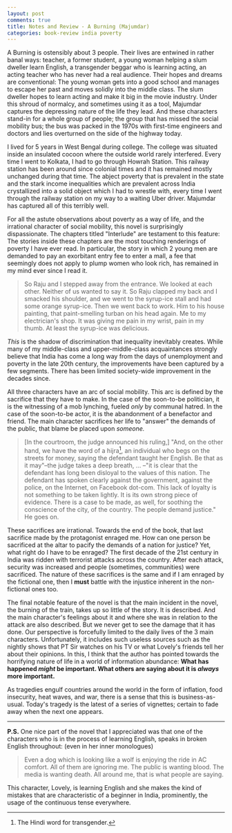 ```yaml
---
layout: post
comments: true
title: Notes and Review - A Burning (Majumdar)
categories: book-review india poverty
---
```


A Burning is ostensibly about 3 people. Their lives are entwined in rather banal ways: teacher, a
former student, a young woman helping a slum dweller learn English, a transgender beggar who is
learning acting, an acting teacher who has never had a real audience. Their hopes and dreams are
conventional: The young woman gets into a good school and manages to escape her past and moves
solidly into the middle class. The slum dweller hopes to learn acting and make it big in the movie
industry. Under this shroud of normalcy, and sometimes using it as a tool, Majumdar captures the
depressing nature of the life they lead. And these characters stand-in for a whole group of people;
the group that has missed the social mobility bus; the bus was packed in the 1970s with first-time
engineers and doctors and lies overturned on the side of the highway today.

<!--more-->

I lived for 5 years in West Bengal during college. The college was situated inside an insulated
cocoon where the outside world rarely interfered. Every time I went to Kolkata, I had to go through
Howrah Station. This railway station has been around since colonial times and it has remained mostly
unchanged during that time. The abject poverty that is prevalent in the state and the stark income
inequalities which are prevalent across India crystallized into a solid object which I had to
wrestle with, every time I went through the railway station on my way to a waiting Uber
driver. Majumdar has captured all of this terribly well.

For all the astute observations about poverty as a way of life, and the irrational character of
social mobility, this novel is surprisingly dispassionate. The chapters titled "Interlude" are
testament to this feature: The stories inside these chapters are the most touching renderings of
poverty I have ever read. In particular, the story in which 2 young men are demanded to pay an
exorbitant entry fee to enter a mall, a fee that seemingly does not apply to plump women who look
rich, has remained in my mind ever since I read it.

> So Raju and I stepped away from the entrance. We looked at each other. Neither of us wanted to say
> it. So Raju clapped my back and I smacked his shoulder, and we went to the syrup-ice stall and had
> some orange syrup-ice. Then we went back to work. Him to his house painting, that paint-smelling
> turban on his head again. Me to my electrician's shop. It was giving me pain in my wrist, pain in my
> thumb. At least the syrup-ice was delicious.

_This_ is the shadow of discrimination that inequality inevitably creates. While many of my
middle-class and upper-middle-class acquaintances strongly believe that India has come a long way
from the days of unemployment and poverty in the late 20th century, the improvements have been
captured by a few segments. There has been limited society-wide improvement in the decades since.

All three characters have an arc of social mobility. This arc is defined by the sacrifice that they
have to make. In the case of the soon-to-be politician, it is the witnessing of a mob lynching,
fueled _only_ by communal hatred. In the case of the soon-to-be actor, it is the abandonment of a
benefactor and friend. The main character sacrifices her life to "answer" the demands of the public,
that blame be placed upon _someone._

> [In the courtroom, the judge announced his ruling,] "And, on the other hand, we have the word of a
> hijra[^1], an individual who begs on the streets for money, saying the defendant taught her
> English. Be that as it may"&#x2013;the judge takes a deep breath, &#x2026; &#x2013;"it is clear that the defendant
> has long been disloyal to the values of this nation. The defendant has spoken clearly against the
> government, against the police, on the Internet, on Facebook dot-com. This lack of loyalty is not
> something to be taken lightly. It is its own strong piece of evidence. There is a case to be made,
> as well, for soothing the conscience of the city, of the country. The people demand justice." He
> goes on.

These sacrifices are irrational. Towards the end of the book, that last sacrifice made by the
protagonist enraged me. How can one person be sacrificed at the altar to pacify the demands of a
nation for justice? Yet, what right do I have to be enraged? The first decade of the 21st century in
India was ridden with terrorist attacks across the country. After each attack, security was
increased and people (sometimes, communities) were sacrificed. The nature of these sacrifices is the
same and if I am enraged by the fictional one, then I **must** battle with the injustice inherent in
the non-fictional ones too.

The final notable feature of the novel is that the main incident in the novel, the burning of the
train, takes up so little of the story. It is described. And the main character's feelings about it
and where she was in relation to the attack are also described. But we never get to see the damage
that it has done. Our perspective is forcefully limited to the daily lives of the 3 main
characters. Unfortunately, it includes such useless sources such as the nightly shows that PT Sir
watches on his TV or what Lovely's friends tell her about their opinions. In this, I think that the
author has pointed towards the horrifying nature of life in a world of information abundance: **What
has happened _might_ be important. What others are saying about it is _always_ more important.**

As tragedies engulf countries around the world in the form of inflation, food insecurity, heat
waves, and war, there is a sense that this is business-as-usual. Today's tragedy is the latest of a
series of vignettes; certain to fade away when the next one appears.

---

**P.S.** One nice part of the novel that I appreciated was that one of the characters who is in the
process of learning English, speaks in broken English throughout: (even in her inner monologues)

> Even a dog which is looking like a wolf is enjoying the ride in AC comfort. All of them are ignoring
> me. The public is wanting blood. The media is wanting death. All around me, that is what people are
> saying.

This character, Lovely, is learning English and she makes the kind of mistakes that are
characteristic of a beginner in India, prominently, the usage of the continuous tense everywhere.

[^1]: The Hindi word for transgender.
